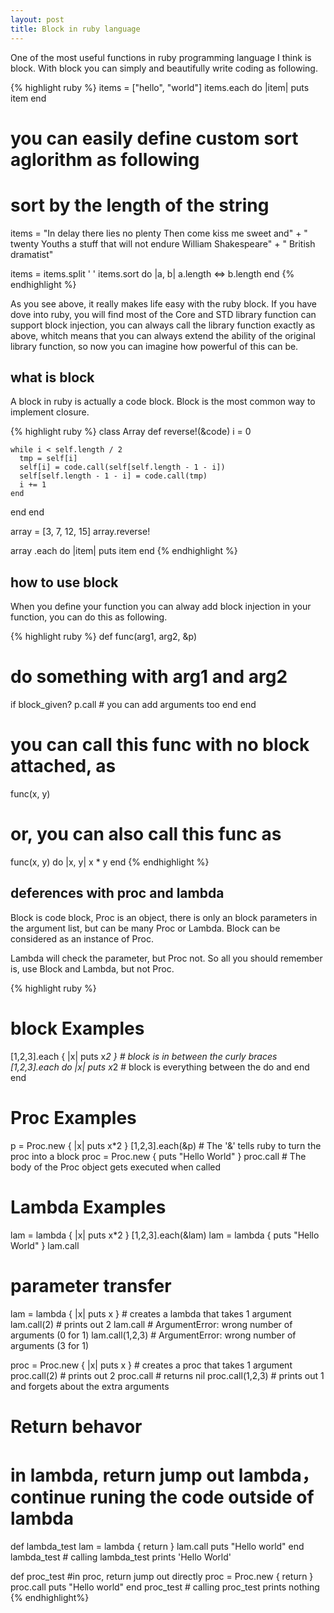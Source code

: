 ```yaml
---
layout: post
title: Block in ruby language
---
```


One of the most useful functions in ruby programming language I think is block. With block
you can simply and beautifully write coding as following.

{% highlight ruby %}
items = ["hello", "world"]
items.each do |item|
  puts item
end

# you can easily define custom sort aglorithm as following
# sort by the length of the string

items = "In delay there lies no plenty Then come kiss me sweet and" + 
  " twenty Youths a stuff that will not endure William Shakespeare" +
  " British dramatist"

items = items.split ' '
items.sort do |a, b|
  a.length <=> b.length
end
{% endhighlight %}

As you see above, it really makes life easy with the ruby block. If you have dove into ruby,
you will find most of the Core and STD library function can support block injection, you can always
call the library function exactly as above, whitch means that you can always extend the ability of
the original library function, so now you can imagine how powerful of this can be.

what is block
-------------
A block in ruby is actually a code block. Block is the most common way to implement closure.

{% highlight ruby %}
class Array
  def reverse!(&code)
    i = 0

    while i < self.length / 2
      tmp = self[i]
      self[i] = code.call(self[self.length - 1 - i])
      self[self.length - 1 - i] = code.call(tmp)
      i += 1
    end
  end
end

array = [3, 7, 12, 15]
array.reverse!

array .each do |item|
  puts item
end
{% endhighlight %}

how to use block
----------------
When you define your function you can alway add block injection in your function, you can do this as 
following.

{% highlight ruby %}
def func(arg1, arg2, &p)
  # do something with arg1 and arg2

  if block_given?
    p.call # you can add arguments too
  end
end

# you can call this func with no block attached, as
func(x, y)

# or, you can also call this func as
func(x, y) do |x, y|
  x * y
end
{% endhighlight %}

deferences with proc and lambda
-------------------------------
Block is code block, Proc is an object, there is only an block parameters in the argument list, but
can be many Proc or Lambda. Block can be considered as an instance of Proc.

Lambda will check the parameter, but Proc not. So all you should remember is, use Block and Lambda, but
not Proc.

{% highlight ruby %}
# block Examples 
[1,2,3].each { |x| puts x*2 } # block is in between the curly braces
[1,2,3].each do |x| puts x*2 # block is everything between the do and end end

# Proc Examples
p = Proc.new { |x| puts x*2 } 
[1,2,3].each(&p) # The '&' tells ruby to turn the proc into a block 
proc = Proc.new { puts "Hello World" } 
proc.call # The body of the Proc object gets executed when called 

# Lambda Examples 
lam = lambda { |x| puts x*2 } 
[1,2,3].each(&lam) 
lam = lambda { puts "Hello World" } 
lam.call

# parameter transfer 
lam = lambda { |x| puts x } # creates a lambda that takes 1 argument
lam.call(2) # prints out 2 lam.call # ArgumentError: wrong number of arguments (0 for 1) 
lam.call(1,2,3) # ArgumentError: wrong number of arguments (3 for 1) 

proc = Proc.new { |x| puts x } # creates a proc that takes 1 argument
proc.call(2) # prints out 2
proc.call # returns nil 
proc.call(1,2,3) # prints out 1 and forgets about the extra arguments

# Return behavor
# in lambda, return jump out lambda，continue runing the code outside of lambda

def lambda_test 
  lam = lambda { return } 
  lam.call puts "Hello world" 
end 
lambda_test # calling lambda_test prints 'Hello World'

def proc_test 
#in proc, return jump out directly
  proc = Proc.new { return } 
  proc.call 
  puts "Hello world"
end 
proc_test # calling proc_test prints nothing
{% endhighlight%}
